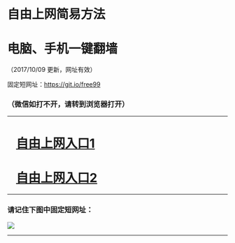 ﻿# 自由上网简易方法

# 电脑、手机一键翻墙

（2017/10/09 更新，网址有效）

固定短网址：https://git.io/free99

### （微信如打不开，请转到浏览器打开）


***





# &nbsp;&nbsp; <a href="http://ft3134922280.fwq-tz-1001.info/fwqtz01.html?t=10090019800 " target="_blank">自由上网入口1</a>
# &nbsp;&nbsp; <a href="http://ft2784029101.fwq-tz-1002.info/fwqtz02.html?t=100900125508 " target="_blank">自由上网入口2</a>
***

### 请记住下图中固定短网址：

<img src="https://s3-us-west-2.amazonaws.com/fwq-1001/yjfq-20170905okok.png" /> 


***


